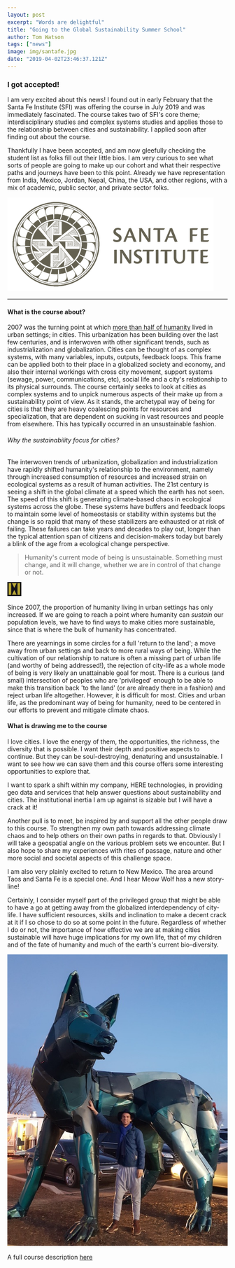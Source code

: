 ```yaml
---
layout: post
excerpt: "Words are delightful"
title: "Going to the Global Sustainability Summer School"
author: Tom Watson
tags: ["news"]
image: img/santafe.jpg
date: "2019-04-02T23:46:37.121Z"
---
```


### I got accepted!

I am very excited about this news! I found out in early February that the Santa Fe Institute (SFI) was offering the course in July 2019 and was immediately fascinated. The course takes two of SFI's core theme; interdisciplinary studies and complex systems studies and applies those to the relationship between cities and sustainability. I applied soon after finding out about the course.

Thankfully I have been accepted, and am now gleefully checking the student list as folks fill out their little bios. I am very curious to see what sorts of people are going to make up our cohort and what their respective paths and journeys have been to this point. Already we have representation from India, Mexico, Jordan, Nepal, China, the USA, and other regions, with a mix of academic, public sector, and private sector folks.

![break](img/SFI_logo.png)

---

#### What is the course about?

2007 was the turning point at which [more than half of humanity](https://theconversation.com/the-worlds-urban-population-is-growing-so-how-can-cities-plan-for-migrants-49931) lived in urban settings; in cities. This urbanization has been building over the last few centuries, and is interwoven with other significant trends, such as industrialization and globalization. Cities can be thought of as complex systems, with many variables, inputs, outputs, feedback loops. This frame can be applied both to their place in a globalized society and economy, and also their internal workings with cross city movement, support systems (sewage, power, communications, etc), social life and a city's relationship to its physical surrounds. The course certainly seeks to look at cities as complex systems and to unpick numerous aspects of their make up from a sustainability point of view. As it stands, the archetypal way of being for cities is that they are heavy coalescing points for resources and specialization, that are dependent on sucking in vast resources and people from elsewhere. This has typically occurred in an unsustainable fashion.

###### Why the sustainability focus for cities?

The interwoven trends of urbanization, globalization and industrialization have rapidly shifted humanity's relationship to the environment, namely through increased consumption of resources and increased strain on ecological systems as a result of human activities. The 21st century is seeing a shift in the global climate at a speed which the earth has not seen. The speed of this shift is generating climate-based chaos in ecological systems across the globe. These systems have buffers and feedback loops to maintain some level of homeostasis or stability within systems but the change is so rapid that many of these stabilizers are exhausted or at risk of failing. These failures can take years and decades to play out, longer than the typical attention span of citizens and decision-makers today but barely a blink of the age from a ecological change perspective. 

> Humanity's current mode of being is unsustainable. Something must change, and it will change, whether we are in control of that change or not.

![break](img/icon.jpg)

Since 2007, the proportion of humanity living in urban settings has only increased. If we are going to reach a point where humanity can *sustain* our population levels, we have to find ways to make cities more sustainable, since that is where the bulk of humanity has concentrated.

There are yearnings in some circles for a full 'return to the land'; a move away from urban settings and back to more rural ways of being. While the cultivation of our relationship to nature is often a missing part of urban life (and worthy of being addressed!), the rejection of city-life as a whole mode of being is very likely an unattainable goal for most. There is a curious (and small) intersection of peoples who are 'privileged' enough to be able to make this transition back 'to the land' (or are already there in a fashion) and reject urban life altogether. However, it is difficult for most. Cities and urban life, as the predominant way of being for humanity, need to be centered in our efforts to prevent and mitigate climate chaos.

#### What is drawing me to the course

I love cities. I love the energy of them, the opportunities, the richness, the diversity that is possible. I want their depth and positive aspects to continue. But they can be soul-destroying, denaturing and unsustainable. I want to see how we can save them and this course offers some interesting opportunities to explore that.

I want to spark a shift within my company, HERE technologies, in providing geo data and services that help answer questions about sustainability and cities. The institutional inertia I am up against is sizable but I will have a crack at it!

Another pull is to meet, be inspired by and support all the other people draw to this course. To strengthen my own path towards addressing climate chaos and to help others on their own paths in regards to that. Obviously I will take a geospatial angle on the various problem sets we encounter. But I also hope to share my experiences with rites of passage, nature and other more social and societal aspects of this challenge space.

I am also very plainly excited to return to New Mexico. The area around Taos and Santa Fe is a special one. And I hear Meow Wolf has a new story-line!

Certainly, I consider myself part of the privileged group that might be able to have a go at getting away from the globalized interdependency of city-life. I have sufficient resources, skills and inclination to make a decent crack at it if I so chose to do so at some point in the future. Regardless of whether I do or not, the importance of how effective we are at making cities sustainable will have huge implications for my own life, that of my children and of the fate of humanity and much of the earth's current bio-diversity.

![meow wolf!](img/meowwolf.jpg)

A full course description [here](https://www.santafe.edu/engage/learn/schools/global-sustainability-summer-school)

